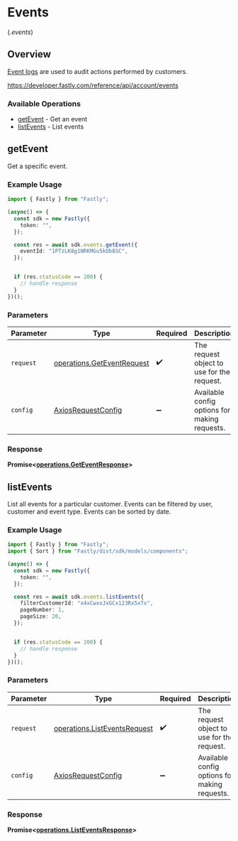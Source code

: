 # Events
(*.events*)

## Overview

[Event logs](https://docs.fastly.com/en/guides/reviewing-service-activity-with-the-event-log) are used to audit actions performed by customers.


<https://developer.fastly.com/reference/api/account/events>
### Available Operations

* [getEvent](#getevent) - Get an event
* [listEvents](#listevents) - List events

## getEvent

Get a specific event.

### Example Usage

```typescript
import { Fastly } from "Fastly";

(async() => {
  const sdk = new Fastly({
    token: "",
  });

  const res = await sdk.events.getEvent({
    eventId: "1PTzLK8g1NRKMGu5kUb8SC",
  });


  if (res.statusCode == 200) {
    // handle response
  }
})();
```

### Parameters

| Parameter                                                                | Type                                                                     | Required                                                                 | Description                                                              |
| ------------------------------------------------------------------------ | ------------------------------------------------------------------------ | ------------------------------------------------------------------------ | ------------------------------------------------------------------------ |
| `request`                                                                | [operations.GetEventRequest](../../models/operations/geteventrequest.md) | :heavy_check_mark:                                                       | The request object to use for the request.                               |
| `config`                                                                 | [AxiosRequestConfig](https://axios-http.com/docs/req_config)             | :heavy_minus_sign:                                                       | Available config options for making requests.                            |


### Response

**Promise<[operations.GetEventResponse](../../models/operations/geteventresponse.md)>**


## listEvents

List all events for a particular customer. Events can be filtered by user, customer and event type. Events can be sorted by date.

### Example Usage

```typescript
import { Fastly } from "Fastly";
import { Sort } from "Fastly/dist/sdk/models/components";

(async() => {
  const sdk = new Fastly({
    token: "",
  });

  const res = await sdk.events.listEvents({
    filterCustomerId: "x4xCwxxJxGCx123Rx5xTx",
    pageNumber: 1,
    pageSize: 20,
  });


  if (res.statusCode == 200) {
    // handle response
  }
})();
```

### Parameters

| Parameter                                                                    | Type                                                                         | Required                                                                     | Description                                                                  |
| ---------------------------------------------------------------------------- | ---------------------------------------------------------------------------- | ---------------------------------------------------------------------------- | ---------------------------------------------------------------------------- |
| `request`                                                                    | [operations.ListEventsRequest](../../models/operations/listeventsrequest.md) | :heavy_check_mark:                                                           | The request object to use for the request.                                   |
| `config`                                                                     | [AxiosRequestConfig](https://axios-http.com/docs/req_config)                 | :heavy_minus_sign:                                                           | Available config options for making requests.                                |


### Response

**Promise<[operations.ListEventsResponse](../../models/operations/listeventsresponse.md)>**

